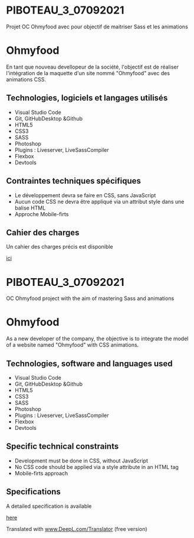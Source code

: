 # PIBOTEAU_3_07092021
 Projet OC Ohmyfood  avec pour objectif de maitriser Sass et les animations
# Ohmyfood
En tant que nouveau devellopeur de la société, l'objectif est de réaliser l'intégration de la maquette d'un site  nommé "Ohmyfood"  avec des animations CSS.


## Technologies, logiciels et langages utilisés
- Visual Studio Code
- Git, GitHubDesktop &Github
- HTML5
- CSS3
- SASS
- Photoshop
- Plugins : Liveserver, LiveSassCompiler
- Flexbox
- Devtools

## Contraintes techniques spécifiques
- Le développement devra se faire en CSS, sans JavaScript
- Aucun code CSS ne devra être appliqué via un attribut style dans une balise HTML
- Approche Mobile-firts

## Cahier des charges
Un cahier des charges précis est disponible <p><a href= https://s3-eu-west-1.amazonaws.com/course.oc-static.com/projects/DW_P3/Brief%20cre%CC%81atif%20-%20Ohmyfood!.pdf> ici </a></p>


# PIBOTEAU_3_07092021
 OC Ohmyfood project with the aim of mastering Sass and animations
# Ohmyfood
As a new developer of the company, the objective is to integrate the model of a website named "Ohmyfood" with CSS animations.


## Technologies, software and languages used
- Visual Studio Code
- Git, GitHubDesktop &Github
- HTML5
- CSS3
- SASS
- Photoshop
- Plugins : Liveserver, LiveSassCompiler
- Flexbox
- Devtools

## Specific technical constraints
- Development must be done in CSS, without JavaScript
- No CSS code should be applied via a style attribute in an HTML tag
- Mobile-firts approach

## Specifications
A detailed specification is available <p><a href= https://s3-eu-west-1.amazonaws.com/course.oc-static.com/projects/DW_P3/Brief%20cre%CC%81atif%20-%20Ohmyfood!.pdf> here </a></p>


Translated with www.DeepL.com/Translator (free version)